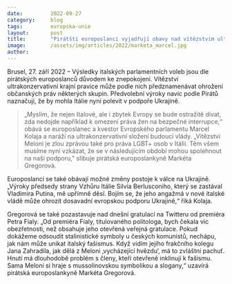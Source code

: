 ```yaml
---
date:         2022-09-27
category:     blog
tags:         evropska-unie
layout:       post
title:        "Pirátští europoslanci vyjadřují obavy nad vítězstvím ultrakonzervativní krajní pravice v italských volbách"
image:        /assets/img/articles/2022/marketa_marcel.jpg
author:       
---
```


Brusel, 27. září 2022 – Výsledky italských parlamentních voleb jsou dle pirátských europoslanců důvodem ke znepokojení. Vítězství ultrakonzervativní krajní pravice může podle nich předznamenávat ohrožení občanských práv některých skupin. Předvolební výroky navíc podle Pirátů naznačují, že by mohla Itálie nyní polevit v podpoře Ukrajině.

> „Myslím, že nejen Italové, ale i zbytek Evropy se bude ostražitě dívat, zda nedojde například k omezení práva žen na bezpečné interrupce,“ obává se europoslanec a kvestor Evropského parlamentu Marcel Kolaja a naráží na ultrakonzervativní složení budoucí vlády. „Vítězství Meloni je zlou zprávou také pro práva LGBT+ osob v Itálii. Těm všem musíme nyní vzkázat, že se v následujícím období mohou spolehnout na naši podporu," slibuje pirátská europoslankyně Markéta Gregorová.

Europoslanci se také obávají možné změny postoje k válce na Ukrajině. „Výroky předsedy strany Vzhůru Itálie Silvia Berlusconiho, který se zastával Vladimira Putina, mě upřímně děsí. Bojím se, že jeho angažmá v nové italské vládě může ohrozit dosavadní evropskou podporu Ukrajině,“ říká Kolaja.

Gregorová se také pozastavuje nad dnešní gratulací na Twitteru od premiéra Petra Fialy. „Od premiéra Fialy, titulovaného politologa, bych čekala víc obezřetnosti, než obsahuje jeho otevřená veřejná gratulace. Pokud dokážeme odsoudit stalinistické symboly u českých komunistů, nechápu, jak nám může unikat italský fašismus. Když vidím jejího frakčního kolegu Jana Zahradila, jak dělá z Meloni ‚vycházející hvězdu‘, má to zvláštní pachuť. Hnutí má dlouhodobě problém s členy, kteří otevřeně inklinují k fašismu. Sama Meloni si hraje s mussolinovskou symbolikou a slogany,“ uzavírá pirátská europoslankyně Markéta Gregorová.
